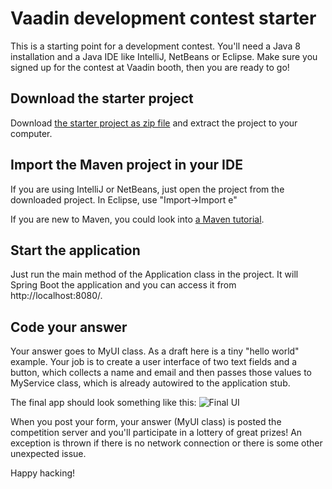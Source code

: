 # Vaadin development contest starter

This is a starting point for a development contest. You'll need a Java 8 installation and a Java IDE like IntelliJ, NetBeans or Eclipse. Make sure you signed up for the contest at Vaadin booth, then you are ready to go!

## Download the starter project

Download [the starter project as zip file](https://github.com/mstahv/expo-starter/archive/master.zip) and extract the project to your computer.

## Import the Maven project in your IDE

If you are using IntelliJ or NetBeans, just open the project from the downloaded project. In Eclipse, use "Import->Import e"

If you are new to Maven, you could look into [a Maven tutorial](https://vaadin.com/blog/-/blogs/the-maven-essentials-for-the-impatient-developer).

## Start the application

Just run the main method of the Application class in the project. It will Spring Boot the application and you can access it from http://localhost:8080/.

## Code your answer

Your answer goes to MyUI class. As a draft here is a tiny "hello world" example. Your job is to create a user interface of two text fields and a button, which collects a name and email and then passes those values to MyService class, which is already autowired to the application stub.

The final app should look something like this:
![Final UI](https://raw.githubusercontent.com/mstahv/expo-contest/master/final-ui.png)

When you post your form, your answer (MyUI class) is posted the competition server and you'll participate in a lottery of great prizes! An exception is thrown if there is no network connection or there is some other unexpected issue.

Happy hacking!

